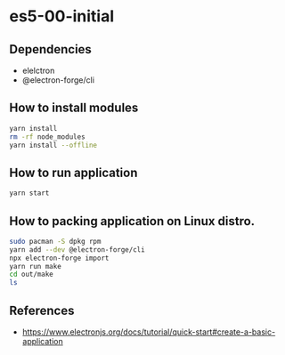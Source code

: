 # es5-00-initial

## Dependencies

- elelctron
- @electron-forge/cli

## How to install modules

```bash
yarn install
rm -rf node_modules
yarn install --offline
```

## How to run application

```sh
yarn start
```

## How to packing application on Linux distro.

```sh
sudo pacman -S dpkg rpm
yarn add --dev @electron-forge/cli
npx electron-forge import
yarn run make
cd out/make
ls
```

## References

- <https://www.electronjs.org/docs/tutorial/quick-start#create-a-basic-application>
